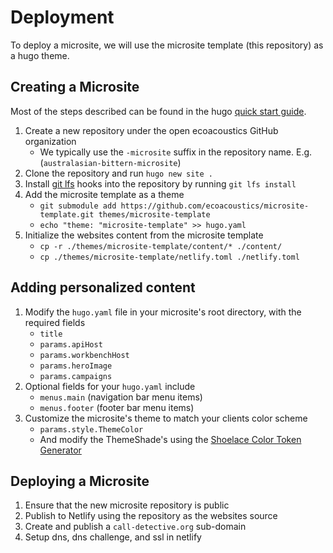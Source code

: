 # Deployment

To deploy a microsite, we will use the microsite template (this repository) as
a hugo theme.

## Creating a Microsite

Most of the steps described can be found in the hugo
[quick start guide](https://gohugo.io/getting-started/quick-start/).

1. Create a new repository under the open ecoacoustics GitHub organization
    - We typically use the `-microsite` suffix in the repository name.
      E.g. (`australasian-bittern-microsite`)
2. Clone the repository and run `hugo new site .`
3. Install [git lfs](https://git-lfs.com/) hooks into the repository by running `git lfs install`
4. Add the microsite template as a theme
    - `git submodule add https://github.com/ecoacoustics/microsite-template.git themes/microsite-template`
    - `echo "theme: "microsite-template" >> hugo.yaml`
5. Initialize the websites content from the microsite template
    - `cp -r ./themes/microsite-template/content/* ./content/`
    - `cp ./themes/microsite-template/netlify.toml ./netlify.toml`

## Adding personalized content

1. Modify the `hugo.yaml` file in your microsite's root directory, with the required fields
    - `title`
    - `params.apiHost`
    - `params.workbenchHost`
    - `params.heroImage`
    - `params.campaigns`
2. Optional fields for your `hugo.yaml` include
    - `menus.main` (navigation bar menu items)
    - `menus.footer` (footer bar menu items)
3. Customize the microsite's theme to match your clients color scheme
    - `params.style.ThemeColor`
    - And modify the ThemeShade's using the [Shoelace Color Token Generator](https://github.com/ecoacoustics/microsite-template/issues/49)

## Deploying a Microsite

1. Ensure that the new microsite repository is public
2. Publish to Netlify using the repository as the websites source
3. Create and publish a `call-detective.org` sub-domain
4. Setup dns, dns challenge, and ssl in netlify
